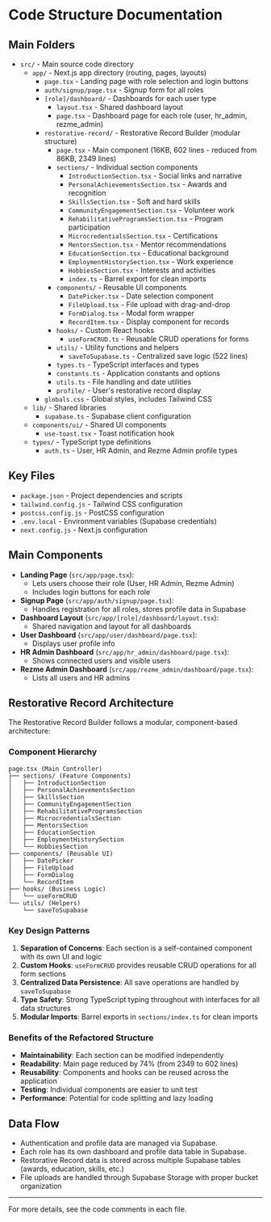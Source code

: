 # Code Structure Documentation

## Main Folders

- `src/` - Main source code directory
  - `app/` - Next.js app directory (routing, pages, layouts)
    - `page.tsx` - Landing page with role selection and login buttons
    - `auth/signup/page.tsx` - Signup form for all roles
    - `[role]/dashboard/` - Dashboards for each user type
      - `layout.tsx` - Shared dashboard layout
      - `page.tsx` - Dashboard page for each role (user, hr_admin, rezme_admin)
    - `restorative-record/` - Restorative Record Builder (modular structure)
      - `page.tsx` - Main component (16KB, 602 lines - reduced from 86KB, 2349 lines)
      - `sections/` - Individual section components
        - `IntroductionSection.tsx` - Social links and narrative
        - `PersonalAchievementsSection.tsx` - Awards and recognition
        - `SkillsSection.tsx` - Soft and hard skills
        - `CommunityEngagementSection.tsx` - Volunteer work
        - `RehabilitativeProgramsSection.tsx` - Program participation
        - `MicrocredentialsSection.tsx` - Certifications
        - `MentorsSection.tsx` - Mentor recommendations
        - `EducationSection.tsx` - Educational background
        - `EmploymentHistorySection.tsx` - Work experience
        - `HobbiesSection.tsx` - Interests and activities
        - `index.ts` - Barrel export for clean imports
      - `components/` - Reusable UI components
        - `DatePicker.tsx` - Date selection component
        - `FileUpload.tsx` - File upload with drag-and-drop
        - `FormDialog.tsx` - Modal form wrapper
        - `RecordItem.tsx` - Display component for records
      - `hooks/` - Custom React hooks
        - `useFormCRUD.ts` - Reusable CRUD operations for forms
      - `utils/` - Utility functions and helpers
        - `saveToSupabase.ts` - Centralized save logic (522 lines)
      - `types.ts` - TypeScript interfaces and types
      - `constants.ts` - Application constants and options
      - `utils.ts` - File handling and date utilities
      - `profile/` - User's restorative record display
    - `globals.css` - Global styles, includes Tailwind CSS
  - `lib/` - Shared libraries
    - `supabase.ts` - Supabase client configuration
  - `components/ui/` - Shared UI components
    - `use-toast.tsx` - Toast notification hook
  - `types/` - TypeScript type definitions
    - `auth.ts` - User, HR Admin, and Rezme Admin profile types

## Key Files

- `package.json` - Project dependencies and scripts
- `tailwind.config.js` - Tailwind CSS configuration
- `postcss.config.js` - PostCSS configuration
- `.env.local` - Environment variables (Supabase credentials)
- `next.config.js` - Next.js configuration

## Main Components

- **Landing Page** (`src/app/page.tsx`):
  - Lets users choose their role (User, HR Admin, Rezme Admin)
  - Includes login buttons for each role
- **Signup Page** (`src/app/auth/signup/page.tsx`):
  - Handles registration for all roles, stores profile data in Supabase
- **Dashboard Layout** (`src/app/[role]/dashboard/layout.tsx`):
  - Shared navigation and layout for all dashboards
- **User Dashboard** (`src/app/user/dashboard/page.tsx`):
  - Displays user profile info
- **HR Admin Dashboard** (`src/app/hr_admin/dashboard/page.tsx`):
  - Shows connected users and visible users
- **Rezme Admin Dashboard** (`src/app/rezme_admin/dashboard/page.tsx`):
  - Lists all users and HR admins

## Restorative Record Architecture

The Restorative Record Builder follows a modular, component-based architecture:

### Component Hierarchy

```
page.tsx (Main Controller)
├── sections/ (Feature Components)
│   ├── IntroductionSection
│   ├── PersonalAchievementsSection
│   ├── SkillsSection
│   ├── CommunityEngagementSection
│   ├── RehabilitativeProgramsSection
│   ├── MicrocredentialsSection
│   ├── MentorsSection
│   ├── EducationSection
│   ├── EmploymentHistorySection
│   └── HobbiesSection
├── components/ (Reusable UI)
│   ├── DatePicker
│   ├── FileUpload
│   ├── FormDialog
│   └── RecordItem
├── hooks/ (Business Logic)
│   └── useFormCRUD
└── utils/ (Helpers)
    └── saveToSupabase
```

### Key Design Patterns

1. **Separation of Concerns**: Each section is a self-contained component with its own UI and logic
2. **Custom Hooks**: `useFormCRUD` provides reusable CRUD operations for all form sections
3. **Centralized Data Persistence**: All save operations are handled by `saveToSupabase`
4. **Type Safety**: Strong TypeScript typing throughout with interfaces for all data structures
5. **Modular Imports**: Barrel exports in `sections/index.ts` for clean imports

### Benefits of the Refactored Structure

- **Maintainability**: Each section can be modified independently
- **Readability**: Main page reduced by 74% (from 2349 to 602 lines)
- **Reusability**: Components and hooks can be reused across the application
- **Testing**: Individual components are easier to unit test
- **Performance**: Potential for code splitting and lazy loading

## Data Flow

- Authentication and profile data are managed via Supabase.
- Each role has its own dashboard and profile data table in Supabase.
- Restorative Record data is stored across multiple Supabase tables (awards, education, skills, etc.)
- File uploads are handled through Supabase Storage with proper bucket organization

---

For more details, see the code comments in each file.
